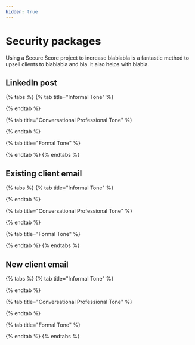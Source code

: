 ```yaml
---
hidden: true
---
```


# Security packages

Using a Secure Score project to increase blablabla is a fantastic method to upsell clients to blablabla and bla. it also helps with blabla.

## LinkedIn post

{% tabs %}
{% tab title="Informal Tone" %}

{% endtab %}

{% tab title="Conversational Professional Tone" %}

{% endtab %}

{% tab title="Formal Tone" %}

{% endtab %}
{% endtabs %}

## Existing client email

{% tabs %}
{% tab title="Informal Tone" %}

{% endtab %}

{% tab title="Conversational Professional Tone" %}

{% endtab %}

{% tab title="Formal Tone" %}

{% endtab %}
{% endtabs %}

## New client email

{% tabs %}
{% tab title="Informal Tone" %}

{% endtab %}

{% tab title="Conversational Professional Tone" %}

{% endtab %}

{% tab title="Formal Tone" %}

{% endtab %}
{% endtabs %}
